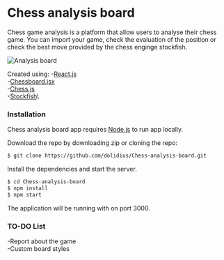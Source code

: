 # Chess analysis board

Chess game analysis is a platform that allow users to analyse their chess game. You can import your game, check the evaluation of the position or check the best move provided by the chess enginge stockfish.

![Analysis board](https://i.imgur.com/aKLMNIf.png)

Created using:
-[React.js](https://reactjs.org/)\
-[Chessboard.jsx](https://chessboardjsx.com/)\
-[Chess.js](https://github.com/jhlywa/chess.js)\
-[Stockfish](https://stockfishchess.org/)\

### Installation

Chess analysis board app requires [Node.js](https://nodejs.org/) to run app locally.

Download the repo by downloading zip or cloning the repo:

```sh
$ git clone https://github.com/dolidius/Chess-analysis-board.git
```

Install the dependencies and start the server.

```sh
$ cd Chess-analysis-board
$ npm install
$ npm start
```

The application will be running with on port 3000.

### TO-DO List
-Report about the game\
-Custom board styles